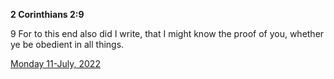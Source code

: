**2 Corinthians 2:9**

9 For to this end also did I write, that I might know the proof of you, whether ye be obedient in all things.

[Monday 11-July, 2022](https://t.me/s/daily_scripture)
